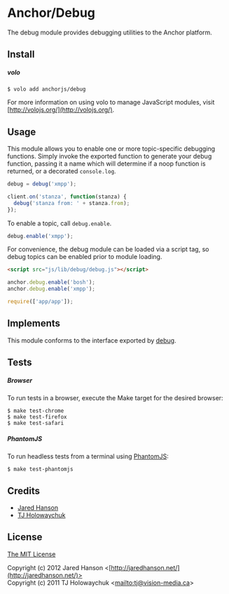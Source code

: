 # Anchor/Debug

The debug module provides debugging utilities to the Anchor platform.

## Install

##### volo

    $ volo add anchorjs/debug

For more information on using volo to manage JavaScript modules, visit [http://volojs.org/](http://volojs.org/).

## Usage

This module allows you to enable one or more topic-specific debugging functions.
Simply invoke the exported function to generate your debug function, passing it
a name which will determine if a noop function is returned, or a decorated
`console.log`.

```javascript
debug = debug('xmpp');

client.on('stanza', function(stanza) {
  debug('stanza from: ' + stanza.from);
});
```

To enable a topic, call `debug.enable`.

```javascript
debug.enable('xmpp');
```

For convenience, the debug module can be loaded via a script tag, so debug
topics can be enabled prior to module loading.

```html
<script src="js/lib/debug/debug.js"></script>
```

```javascript
anchor.debug.enable('bosh');
anchor.debug.enable('xmpp');

require(['app/app']);
```

## Implements

This module conforms to the interface exported by [debug](https://github.com/visionmedia/debug).

## Tests

##### Browser

To run tests in a browser, execute the Make target for the desired browser:

    $ make test-chrome
    $ make test-firefox
    $ make test-safari

##### PhantomJS

To run headless tests from a terminal using [PhantomJS](http://phantomjs.org/):

    $ make test-phantomjs

## Credits

  - [Jared Hanson](http://github.com/jaredhanson)
  - [TJ Holowaychuk](https://github.com/visionmedia)

## License

[The MIT License](http://opensource.org/licenses/MIT)

Copyright (c) 2012 Jared Hanson <[http://jaredhanson.net/](http://jaredhanson.net/)>  
Copyright (c) 2011 TJ Holowaychuk <[mailto:tj@vision-media.ca](tj@vision-media.ca)>
